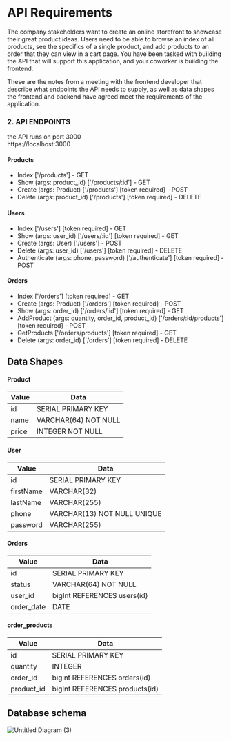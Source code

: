 # API Requirements
The company stakeholders want to create an online storefront to showcase their great product ideas. Users need to be able to browse an index of all products, see the specifics of a single product, and add products to an order that they can view in a cart page. You have been tasked with building the API that will support this application, and your coworker is building the frontend.

These are the notes from a meeting with the frontend developer that describe what endpoints the API needs to supply, as well as data shapes the frontend and backend have agreed meet the requirements of the application. 

### 2. API ENDPOINTS
the API runs on port 3000<br/>
https://localhost:3000

#### Products
- Index  ['/products'] - GET
- Show (args: product_id) ['/products/:id'] - GET
- Create (args: Product) ['/products'] [token required] - POST
- Delete (args: product_id) ['/products'] [token required] - DELETE

#### Users
- Index ['/users'] [token required] - GET
- Show (args: user_id) ['/users/:id'] [token required] - GET
- Create (args: User) ['/users'] - POST
- Delete (args: user_id) ['/users'] [token required] - DELETE
- Authenticate (args: phone, password) ['/authenticate'] [token required] - POST

#### Orders
- Index  ['/orders'] [token required] - GET
- Create (args: Product)  ['/orders'] [token required] - POST
- Show (args: order_id) ['/orders/:id'] [token required] - GET
- AddProduct (args: quantity, order_id, product_id) ['/orders/:id/products'] [token required] - POST
- GetProducts ['/orders/products'] [token required] - GET
- Delete (args: order_id) ['/orders'] [token required] - DELETE

## Data Shapes
#### Product

| Value  | Data |
| ------------- | ------------- |
| id  | SERIAL PRIMARY KEY  |
| name  | VARCHAR(64) NOT NULL  |
| price  | INTEGER NOT NULL  |

#### User

| Value  | Data |
| ------------- | ------------- |
| id  | SERIAL PRIMARY KEY  |
| firstName  | VARCHAR(32)  |
| lastName  | VARCHAR(255)  |
| phone  | VARCHAR(13) NOT NULL UNIQUE  |
| password  | VARCHAR(255)  |

#### Orders

| Value  | Data |
| ------------- | ------------- |
| id  | SERIAL PRIMARY KEY  |
| status  | VARCHAR(64) NOT NULL  |
| user_id  | bigInt REFERENCES users(id)  |
| order_date  | DATE  |

#### order_products

| Value  | Data |
| ------------- | ------------- |
| id  | SERIAL PRIMARY KEY  |
| quantity  | INTEGER  |
| order_id  | bigint REFERENCES orders(id)  |
| product_id  | bigInt REFERENCES products(id)  |

## Database schema

![Untitled Diagram (3)](https://user-images.githubusercontent.com/60396165/197324258-802088ab-038c-4563-92f3-aa90015290c6.jpg)

